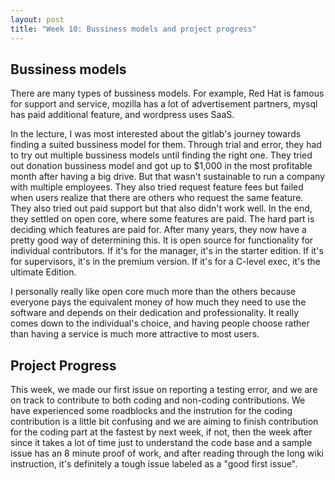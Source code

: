 ```yaml
---
layout: post
title: "Week 10: Bussiness models and project progress"
---
```


## Bussiness models
There are many types of bussiness models. For example, Red Hat is famous for support and service, mozilla has a lot of advertisement partners, mysql has paid additional feature, and wordpress uses SaaS. 

In the lecture, I was most interested about the gitlab's journey towards finding a suited bussiness model for them. Through trial and error, they had to try out multiple bussiness models until finding the right one. They tried out donation bussiness model and got up to $1,000 in the most profitable month after having a big drive. But that wasn't sustainable to run a company with multiple employees. They also tried request feature fees but failed when users realize that there are others who request the same feature. They also tried out paid support but that also didn't work well. In the end, they settled on open core, where some features are paid. The hard part is deciding which features are paid for. After many years, they now have a pretty good way of determining this. It is open source for functionality for individual contributors. If it's for the manager, it's in the starter edition. If it's for supervisors, it's in the premium version. If it's for a C-level exec, it's the ultimate Edition. 

I personally really like open core much more than the others because everyone pays the equivalent money of how much they need to use the software and depends on their dedication and professionality. It really comes down to the individual's choice, and having people choose rather than having a service is much more attractive to most users.

## Project Progress
This week, we made our first issue on reporting a testing error, and we are on track to contribute to both coding and non-coding contributions. We have experienced some roadblocks and the instrution for the coding contribution is a little bit confusing and we are aiming to finish contribution for the coding part at the fastest by next week, if not, then the week after since it takes a lot of time just to understand the code base and a sample issue has an 8 minute proof of work, and after reading through the long wiki instruction, it's definitely a tough issue labeled as a "good first issue".